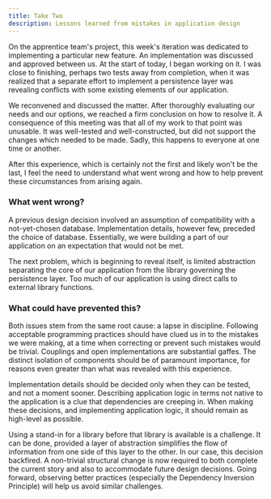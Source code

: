 ```yaml
---
title: Take Two
description: Lessons learned from mistakes in application design
---
```


On the apprentice team's project, this week's iteration was dedicated to implementing a particular new feature. An implementation was discussed and approved between us. At the start of today, I began working on it. I was close to finishing, perhaps two tests away from completion, when it was realized that a separate effort to implement a persistence layer was revealing conflicts with some existing elements of our application.

We reconvened and discussed the matter. After thoroughly evaluating our needs and our options, we reached a firm conclusion on how to resolve it. A consequence of this meeting was that all of my work to that point was unusable. It was well-tested and well-constructed, but did not support the changes which needed to be made. Sadly, this happens to everyone at one time or another.

After this experience, which is certainly not the first and likely won't be the last, I feel the need to understand what went wrong and how to help prevent these circumstances from arising again.

### What went wrong?

A previous design decision involved an assumption of compatibility with a not-yet-chosen database. Implementation details, however few, preceded the choice of database. Essentially, we were building a part of our application on an expectation that would not be met.

The next problem, which is beginning to reveal itself, is limited abstraction separating the core of our application from the library governing the persistence layer. Too much of our application is using direct calls to external library functions.

### What could have prevented this?

Both issues stem from the same root cause: a lapse in discipline. Following acceptable programming practices should have clued us in to the mistakes we were making, at a time when correcting or prevent such mistakes would be trivial. Couplings and open implementations are substantial gaffes. The distinct isolation of components should be of paramount importance, for reasons even greater than what was revealed with this experience.

Implementation details should be decided only when they can be tested, and not a moment sooner. Describing application logic in terms not native to the application is a clue that dependencies are creeping in. When making these decisions, and implementing application logic, it should remain as high-level as possible.

Using a stand-in for a library before that library is available is a challenge. It can be done, provided a layer of abstraction simplifies the flow of information from one side of this layer to the other. In our case, this decision backfired. A non-trivial structural change is now required to both complete the current story and also to accommodate future design decisions. Going forward, observing better practices (especially the Dependency Inversion Principle) will help us avoid similar challenges.
